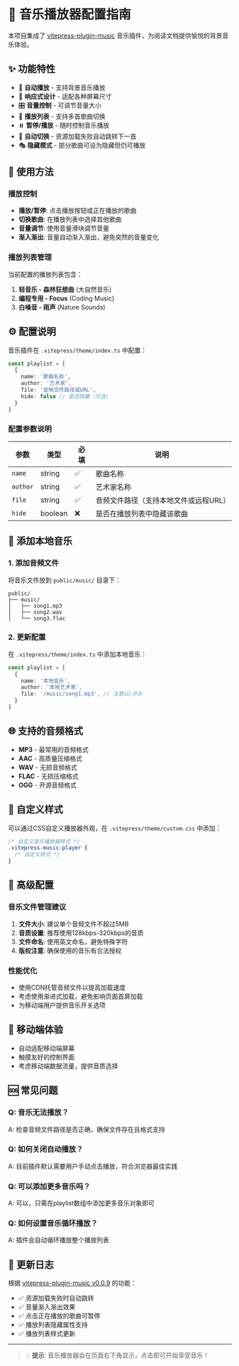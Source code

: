 # 🎵 音乐播放器配置指南

本项目集成了 [vitepress-plugin-music](https://github.com/ZhongxuYang/vitepress-plugin-music) 音乐插件，为阅读文档提供愉悦的背景音乐体验。

## ✨ 功能特性

- 🎵 **自动播放** - 支持背景音乐播放
- 📱 **响应式设计** - 适配各种屏幕尺寸
- 🎛️ **音量控制** - 可调节音量大小
- 📜 **播放列表** - 支持多首歌曲切换
- ⏸️ **暂停/播放** - 随时控制音乐播放
- 🔀 **自动切换** - 资源加载失败自动跳转下一首
- 🎭 **隐藏模式** - 部分歌曲可设为隐藏但仍可播放

## 🎯 使用方法

### 播放控制
- **播放/暂停**: 点击播放按钮或正在播放的歌曲
- **切换歌曲**: 在播放列表中选择其他歌曲
- **音量调节**: 使用音量滑块调节音量
- **渐入渐出**: 音量自动渐入渐出，避免突然的音量变化

### 播放列表管理
当前配置的播放列表包含：

1. **轻音乐 - 森林狂想曲** (大自然音乐)
2. **编程专用 - Focus** (Coding Music)  
3. **白噪音 - 雨声** (Nature Sounds)

## ⚙️ 配置说明

音乐插件在 `.vitepress/theme/index.ts` 中配置：

```typescript
const playlist = [
  {
    name: '歌曲名称',
    author: '艺术家',
    file: '音频文件路径或URL',
    hide: false // 是否隐藏（可选）
  }
]
```

### 配置参数说明

| 参数 | 类型 | 必填 | 说明 |
|------|------|------|------|
| `name` | string | ✅ | 歌曲名称 |
| `author` | string | ✅ | 艺术家名称 |
| `file` | string | ✅ | 音频文件路径（支持本地文件或远程URL） |
| `hide` | boolean | ❌ | 是否在播放列表中隐藏该歌曲 |

## 📁 添加本地音乐

### 1. 添加音频文件
将音乐文件放到 `public/music/` 目录下：

```
public/
├── music/
│   ├── song1.mp3
│   ├── song2.wav
│   └── song3.flac
```

### 2. 更新配置
在 `.vitepress/theme/index.ts` 中添加本地音乐：

```typescript
const playlist = [
  {
    name: '本地音乐',
    author: '本地艺术家',
    file: '/music/song1.mp3', // 注意以/开头
  }
]
```

## 🌐 支持的音频格式

- **MP3** - 最常用的音频格式
- **AAC** - 高质量压缩格式
- **WAV** - 无损音频格式
- **FLAC** - 无损压缩格式
- **OGG** - 开源音频格式

## 🎨 自定义样式

可以通过CSS自定义播放器外观，在 `.vitepress/theme/custom.css` 中添加：

```css
/* 自定义音乐播放器样式 */
.vitepress-music-player {
  /* 自定义样式 */
}
```

## 🔧 高级配置

### 音乐文件管理建议

1. **文件大小**: 建议单个音频文件不超过5MB
2. **音质设置**: 推荐使用128kbps-320kbps的音质
3. **文件命名**: 使用英文命名，避免特殊字符
4. **版权注意**: 确保使用的音乐有合法授权

### 性能优化

- 使用CDN托管音频文件以提高加载速度
- 考虑使用渐进式加载，避免影响页面首屏加载
- 为移动端用户提供音乐开关选项

## 📱 移动端体验

- 自动适配移动端屏幕
- 触摸友好的控制界面
- 考虑移动端数据流量，提供音质选择

## 🆘 常见问题

### Q: 音乐无法播放？
A: 检查音频文件路径是否正确，确保文件存在且格式支持

### Q: 如何关闭自动播放？
A: 目前插件默认需要用户手动点击播放，符合浏览器最佳实践

### Q: 可以添加更多音乐吗？
A: 可以，只需在playlist数组中添加更多音乐对象即可

### Q: 如何设置音乐循环播放？
A: 插件会自动循环播放整个播放列表

## 🎉 更新日志

根据 [vitepress-plugin-music v0.0.9](https://github.com/ZhongxuYang/vitepress-plugin-music) 的功能：

- ✅ 资源加载失败时自动跳转
- ✅ 音量渐入渐出效果
- ✅ 点击正在播放的歌曲可暂停
- ✅ 播放列表隐藏属性支持
- ✅ 播放列表样式更新

---

> 💡 **提示**: 音乐播放器会在页面右下角显示，点击即可开始享受音乐！ 